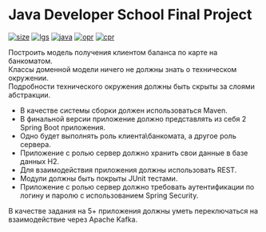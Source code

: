 # Java Developer School Final Project

[![size](https://img.shields.io/github/repo-size/MaxKonduryan/JDS-final-project)](https://github.com/MaxKonduryan/JDS-final-project)
[![lgs](https://img.shields.io/github/languages/top/MaxKonduryan/JDS-final-project)](https://github.com/MaxKonduryan/JDS-final-project)
[![java](https://img.shields.io/badge/java-1.8-blue.svg)](https://github.com/MaxKonduryan/JDS-final-project)
[![opr](https://img.shields.io/github/issues-pr-raw/MaxKonduryan/JDS-final-project?color=red)](https://github.com/MaxKonduryan/JDS-final-project/pulls)
[![cpr](https://img.shields.io/github/issues-pr-closed-raw/MaxKonduryan/JDS-final-project?color=blue)](https://github.com/MaxKonduryan/JDS-final-project/pulls)

Построить модель получения клиентом баланса по карте на банкоматом.\
Классы доменной модели ничего не должны знать о техническом окружении.\
Подробности технического окружения должны быть скрыты за слоями абстракции.

* В качестве системы сборки должен использоваться Maven. 
* В финальной версии приложение должно представлять из себя 2 Spring Boot приложения.
* Одно будет выполнять роль клиента\банкомата, а другое роль сервера.
* Приложение с ролью сервер должно хранить свои данные в базе данных H2.
* Для взаимодействия приложения должны использовать REST.
* Модули должны быть покрыты JUnit тестами.
* Приложение с ролью сервер должно требовать аутентификации по логину и паролю с использованием Spring Security.

В качестве задания на 5+ приложения должны уметь переключаться на взаимодействие через Apache Kafka.
